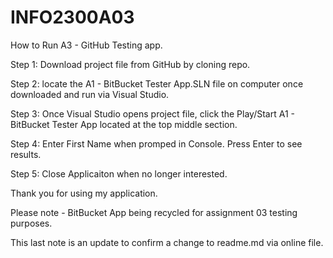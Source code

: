 # INFO2300A03



How to Run A3 - GitHub Testing app.

Step 1: Download project file from GitHub by cloning repo.

Step 2: locate the A1 - BitBucket Tester App.SLN file on computer once downloaded and run via Visual Studio.

Step 3: Once Visual Studio opens project file, click the Play/Start A1 - BitBucket Tester App located at the top middle section.

Step 4: Enter First Name when promped in Console. Press Enter to see results.

Step 5: Close Applicaiton when no longer interested. 

Thank you for using my application.

Please note - BitBucket App being recycled for assignment 03 testing purposes.

This last note is an update to confirm a change to readme.md via online file.
